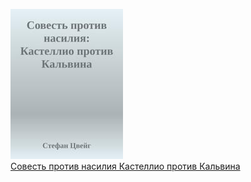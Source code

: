 ![](Совесть%20против%20насилия%20Кастеллио%20против%20Кальвина.jpg)  
[Совесть против насилия Кастеллио против Кальвина](Совесть%20против%20насилия%20Кастеллио%20против%20Кальвина)
